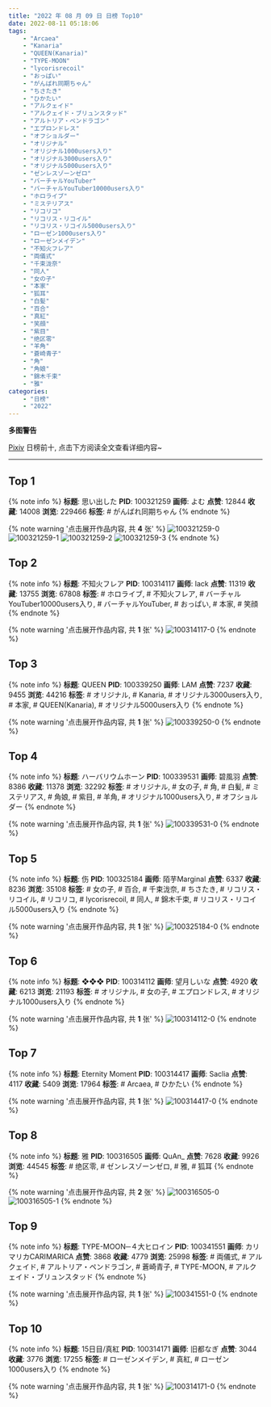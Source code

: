 ```yaml
---
title: "2022 年 08 月 09 日 日榜 Top10"
date: 2022-08-11 05:18:06
tags:
    - "Arcaea"
    - "Kanaria"
    - "QUEEN(Kanaria)"
    - "TYPE-MOON"
    - "lycorisrecoil"
    - "おっぱい"
    - "がんばれ同期ちゃん"
    - "ちさたき"
    - "ひかたい"
    - "アルクェイド"
    - "アルクェイド・ブリュンスタッド"
    - "アルトリア・ペンドラゴン"
    - "エプロンドレス"
    - "オフショルダー"
    - "オリジナル"
    - "オリジナル1000users入り"
    - "オリジナル3000users入り"
    - "オリジナル5000users入り"
    - "ゼンレスゾーンゼロ"
    - "バーチャルYouTuber"
    - "バーチャルYouTuber10000users入り"
    - "ホロライブ"
    - "ミステリアス"
    - "リコリコ"
    - "リコリス・リコイル"
    - "リコリス・リコイル5000users入り"
    - "ローゼン1000users入り"
    - "ローゼンメイデン"
    - "不知火フレア"
    - "両儀式"
    - "千束泷奈"
    - "同人"
    - "女の子"
    - "本家"
    - "狐耳"
    - "白髪"
    - "百合"
    - "真紅"
    - "笑顔"
    - "紫目"
    - "绝区零"
    - "羊角"
    - "蒼崎青子"
    - "角"
    - "角娘"
    - "錦木千束"
    - "雅"
categories:
    - "日榜"
    - "2022"
---
```


<i class="fa fa-triangle-exclamation"></i>**多图警告**<i class="fa fa-triangle-exclamation"></i>

[Pixiv](https://www.pixiv.net/) 日榜前十, 点击下方阅读全文查看详细内容~

<!-- more -->

---

## Top 1

{% note info %}
**标题**: 思い出した
**PID**: 100321259 **画师**: よむ
**点赞**: 12844 **收藏**: 14008 **浏览**: 229466
**标签**: # がんばれ同期ちゃん
{% endnote %}

{% note warning '点击展开作品内容, 共 **4** 张' %}
![100321259-0](https://i.pixiv.re/img-original/img/2022/08/08/08/04/57/100321259_p0.png)
![100321259-1](https://i.pixiv.re/img-original/img/2022/08/08/08/04/57/100321259_p1.png)
![100321259-2](https://i.pixiv.re/img-original/img/2022/08/08/08/04/57/100321259_p2.png)
![100321259-3](https://i.pixiv.re/img-original/img/2022/08/08/08/04/57/100321259_p3.png)
{% endnote %}

## Top 2

{% note info %}
**标题**: 不知火フレア
**PID**: 100314117 **画师**: lack
**点赞**: 11319 **收藏**: 13755 **浏览**: 67808
**标签**: # ホロライブ, # 不知火フレア, # バーチャルYouTuber10000users入り, # バーチャルYouTuber, # おっぱい, # 本家, # 笑顔
{% endnote %}

{% note warning '点击展开作品内容, 共 **1** 张' %}
![100314117-0](https://i.pixiv.re/img-original/img/2022/08/08/00/00/16/100314117_p0.png)
{% endnote %}

## Top 3

{% note info %}
**标题**: QUEEN
**PID**: 100339250 **画师**: LAM
**点赞**: 7237 **收藏**: 9455 **浏览**: 44216
**标签**: # オリジナル, # Kanaria, # オリジナル3000users入り, # 本家, # QUEEN(Kanaria), # オリジナル5000users入り
{% endnote %}

{% note warning '点击展开作品内容, 共 **1** 张' %}
![100339250-0](https://i.pixiv.re/img-original/img/2022/08/09/00/00/06/100339250_p0.png)
{% endnote %}

## Top 4

{% note info %}
**标题**: ハーバリウムホーン
**PID**: 100339531 **画师**: 碧風羽
**点赞**: 8386 **收藏**: 11378 **浏览**: 32292
**标签**: # オリジナル, # 女の子, # 角, # 白髪, # ミステリアス, # 角娘, # 紫目, # 羊角, # オリジナル1000users入り, # オフショルダー
{% endnote %}

{% note warning '点击展开作品内容, 共 **1** 张' %}
![100339531-0](https://i.pixiv.re/img-original/img/2022/08/09/00/02/42/100339531_p0.jpg)
{% endnote %}

## Top 5

{% note info %}
**标题**: 伤
**PID**: 100325184 **画师**: 陌芋Marginal
**点赞**: 6337 **收藏**: 8236 **浏览**: 35108
**标签**: # 女の子, # 百合, # 千束泷奈, # ちさたき, # リコリス・リコイル, # リコリコ, # lycorisrecoil, # 同人, # 錦木千束, # リコリス・リコイル5000users入り
{% endnote %}

{% note warning '点击展开作品内容, 共 **1** 张' %}
![100325184-0](https://i.pixiv.re/img-original/img/2022/08/08/13/25/00/100325184_p0.jpg)
{% endnote %}

## Top 6

{% note info %}
**标题**: ❖❖❖
**PID**: 100314112 **画师**: 望月しいな
**点赞**: 4920 **收藏**: 6213 **浏览**: 21193
**标签**: # オリジナル, # 女の子, # エプロンドレス, # オリジナル1000users入り
{% endnote %}

{% note warning '点击展开作品内容, 共 **1** 张' %}
![100314112-0](https://i.pixiv.re/img-original/img/2022/08/08/00/00/15/100314112_p0.jpg)
{% endnote %}

## Top 7

{% note info %}
**标题**: Eternity Moment
**PID**: 100314417 **画师**: Saclia
**点赞**: 4117 **收藏**: 5409 **浏览**: 17964
**标签**: # Arcaea, # ひかたい
{% endnote %}

{% note warning '点击展开作品内容, 共 **1** 张' %}
![100314417-0](https://i.pixiv.re/img-original/img/2022/08/08/00/02/46/100314417_p0.jpg)
{% endnote %}

## Top 8

{% note info %}
**标题**: 雅
**PID**: 100316505 **画师**: QuAn_
**点赞**: 7628 **收藏**: 9926 **浏览**: 44545
**标签**: # 绝区零, # ゼンレスゾーンゼロ, # 雅, # 狐耳
{% endnote %}

{% note warning '点击展开作品内容, 共 **2** 张' %}
![100316505-0](https://i.pixiv.re/img-original/img/2022/08/08/01/04/45/100316505_p0.jpg)
![100316505-1](https://i.pixiv.re/img-original/img/2022/08/08/01/04/45/100316505_p1.jpg)
{% endnote %}

## Top 9

{% note info %}
**标题**: TYPE-MOON─４大ヒロイン
**PID**: 100341551 **画师**: カリマリカCARIMARICA
**点赞**: 3868 **收藏**: 4779 **浏览**: 25998
**标签**: # 両儀式, # アルクェイド, # アルトリア・ペンドラゴン, # 蒼崎青子, # TYPE-MOON, # アルクェイド・ブリュンスタッド
{% endnote %}

{% note warning '点击展开作品内容, 共 **1** 张' %}
![100341551-0](https://i.pixiv.re/img-original/img/2022/08/09/01/24/00/100341551_p0.png)
{% endnote %}

## Top 10

{% note info %}
**标题**: 15日目/真紅
**PID**: 100314171 **画师**: 旧都なぎ
**点赞**: 3044 **收藏**: 3776 **浏览**: 17255
**标签**: # ローゼンメイデン, # 真紅, # ローゼン1000users入り
{% endnote %}

{% note warning '点击展开作品内容, 共 **1** 张' %}
![100314171-0](https://i.pixiv.re/img-original/img/2022/08/08/00/00/23/100314171_p0.jpg)
{% endnote %}
